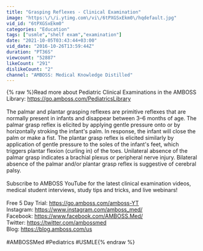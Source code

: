 ```yaml
---
title: "Grasping Reflexes - Clinical Examination"
image: "https:\/\/i.ytimg.com\/vi\/6tPXGSxEkm0\/hqdefault.jpg"
vid_id: "6tPXGSxEkm0"
categories: "Education"
tags: ["usmle","shelf exam","examination"]
date: "2021-10-05T03:43:44+03:00"
vid_date: "2016-10-26T13:59:44Z"
duration: "PT36S"
viewcount: "52887"
likeCount: "291"
dislikeCount: "2"
channel: "AMBOSS: Medical Knowledge Distilled"
---
```

{% raw %}Read more about Pediatric Clinical Examinations in the AMBOSS Library: <a rel="nofollow" target="blank" href="https://go.amboss.com/PediatricsLibrary">https://go.amboss.com/PediatricsLibrary</a><br /><br />The palmar and plantar grasping reflexes are primitive reflexes that are normally present in infants and disappear between 3–6 months of age. The palmar grasp reflex is elicited by applying gentle pressure onto or by horizontally stroking the infant's palm. In response, the infant will close the palm or make a fist. The plantar grasp reflex is elicited similarly by application of gentle pressure to the soles of the infant's feet, which triggers plantar flexion (curling in) of the toes. Unilateral absence of the palmar grasp indicates a brachial plexus or peripheral nerve injury. Bilateral  absence of the palmar and/or plantar grasp reflex is suggestive of cerebral palsy. <br /><br />Subscribe to AMBOSS YouTube for the latest clinical examination videos, medical student interviews, study tips and tricks, and live webinars!<br /><br />Free 5 Day Trial: <a rel="nofollow" target="blank" href="https://go.amboss.com/amboss-YT">https://go.amboss.com/amboss-YT</a><br />Instagram: <a rel="nofollow" target="blank" href="https://www.instagram.com/amboss_med/">https://www.instagram.com/amboss_med/</a><br />Facebook: <a rel="nofollow" target="blank" href="https://www.facebook.com/AMBOSS.Med/">https://www.facebook.com/AMBOSS.Med/</a><br />Twitter: <a rel="nofollow" target="blank" href="https://twitter.com/ambossmed">https://twitter.com/ambossmed</a><br />Blog: <a rel="nofollow" target="blank" href="https://blog.amboss.com/us">https://blog.amboss.com/us</a><br /><br />#AMBOSSMed #Pediatrics #USMLE{% endraw %}
